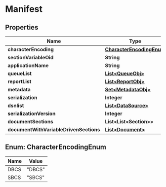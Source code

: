 

# Manifest


## Properties

| Name | Type | Description | Notes |
|------------ | ------------- | ------------- | -------------|
|**characterEncoding** | [**CharacterEncodingEnum**](#CharacterEncodingEnum) |  |  [optional] |
|**sectionVariableOid** | **String** |  |  [optional] |
|**applicationName** | **String** |  |  [optional] |
|**queueList** | [**List&lt;QueueObj&gt;**](QueueObj.md) |  |  [optional] |
|**reportList** | [**List&lt;ReportObj&gt;**](ReportObj.md) |  |  [optional] |
|**metadata** | [**Set&lt;MetadataObj&gt;**](MetadataObj.md) |  |  [optional] |
|**serialization** | **Integer** |  |  [optional] |
|**dsnlist** | [**List&lt;DataSource&gt;**](DataSource.md) |  |  [optional] |
|**serializationVersion** | **Integer** |  |  [optional] |
|**documentSections** | **List&lt;List&lt;Section&gt;&gt;** |  |  [optional] |
|**documentWithVariableDrivenSections** | [**List&lt;Document&gt;**](Document.md) |  |  [optional] |



## Enum: CharacterEncodingEnum

| Name | Value |
|---- | -----|
| DBCS | &quot;DBCS&quot; |
| SBCS | &quot;SBCS&quot; |



